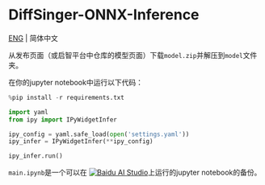 # DiffSinger-ONNX-Inference

[ENG](./README.md) | 简体中文

从发布页面（或启智平台中仓库的模型页面）下载`model.zip`并解压到`model`文件夹。

在你的jupyter notebook中运行以下代码：
```python
%pip install -r requirements.txt

import yaml
from ipy import IPyWidgetInfer

ipy_config = yaml.safe_load(open('settings.yaml'))
ipy_infer = IPyWidgetInfer(**ipy_config)

ipy_infer.run()
```

`main.ipynb`是一个可以在
[![Baidu AI Studio](https://img.shields.io/static/v1?label=Baidu&message=AI%20Studio%20V100&color=blue)](https://aistudio.baidu.com/aistudio/projectdetail/4596296)上运行的jupyter notebook的备份。
